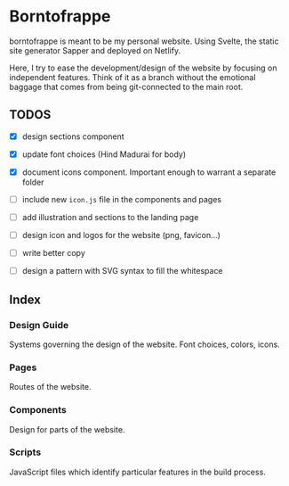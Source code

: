# Borntofrappe

borntofrappe is meant to be my personal website. Using Svelte, the static site generator Sapper and deployed on Netlify.

Here, I try to ease the development/design of the website by focusing on independent features. Think of it as a branch without the emotional baggage that comes from being git-connected to the main root.

## TODOS

- [x] design sections component

- [x] update font choices (Hind Madurai for body)

- [x] document icons component. Important enough to warrant a separate folder

- [ ] include new `icon.js` file in the components and pages

- [ ] add illustration and sections to the landing page

- [ ] design icon and logos for the website (png, favicon...)

- [ ] write better copy

- [ ] design a pattern with SVG syntax to fill the whitespace

## Index

### Design Guide

Systems governing the design of the website. Font choices, colors, icons.

### Pages

Routes of the website.

### Components

Design for parts of the website.

### Scripts

JavaScript files which identify particular features in the build process.
